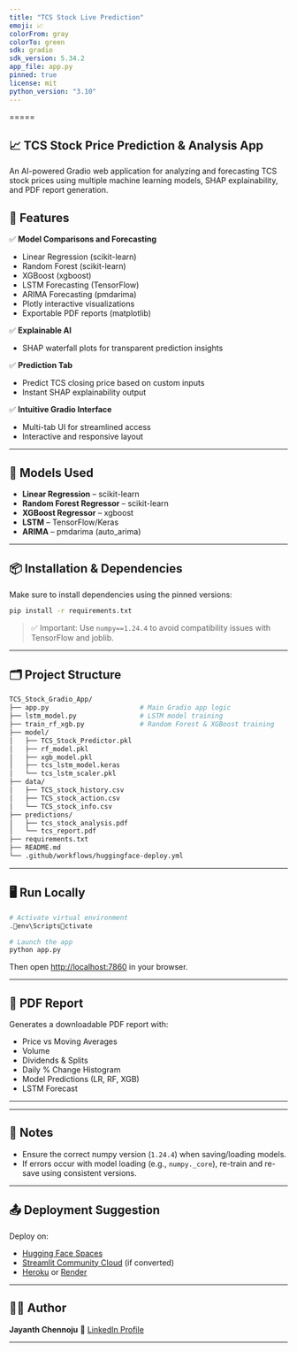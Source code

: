 ```yaml
---
title: "TCS Stock Live Prediction"
emoji: 📈
colorFrom: gray
colorTo: green
sdk: gradio
sdk_version: 5.34.2
app_file: app.py
pinned: true
license: mit
python_version: "3.10"
---
```


=====

## 📈 TCS Stock Price Prediction & Analysis App

An AI-powered Gradio web application for analyzing and forecasting TCS stock prices using multiple machine learning models, SHAP explainability, and PDF report generation.

## 🚀 Features

✅ **Model Comparisons and Forecasting**

- Linear Regression (scikit-learn)
- Random Forest (scikit-learn)
- XGBoost (xgboost)
- LSTM Forecasting (TensorFlow)
- ARIMA Forecasting (pmdarima)
- Plotly interactive visualizations
- Exportable PDF reports (matplotlib)

✅ **Explainable AI**

- SHAP waterfall plots for transparent prediction insights

✅ **Prediction Tab**

- Predict TCS closing price based on custom inputs
- Instant SHAP explainability output

✅ **Intuitive Gradio Interface**

- Multi-tab UI for streamlined access
- Interactive and responsive layout

---

## 🧠 Models Used

- **Linear Regression** – scikit-learn
- **Random Forest Regressor** – scikit-learn
- **XGBoost Regressor** – xgboost
- **LSTM** – TensorFlow/Keras
- **ARIMA** – pmdarima (auto_arima)

---

## 📦 Installation & Dependencies

Make sure to install dependencies using the pinned versions:

```bash
pip install -r requirements.txt
```

> ✅ Important: Use `numpy==1.24.4` to avoid compatibility issues with TensorFlow and joblib.

---

## 🗂️ Project Structure

```bash
TCS_Stock_Gradio_App/
├── app.py                       # Main Gradio app logic
├── lstm_model.py                # LSTM model training
├── train_rf_xgb.py              # Random Forest & XGBoost training
├── model/
│   ├── TCS_Stock_Predictor.pkl
│   ├── rf_model.pkl
│   ├── xgb_model.pkl
│   ├── tcs_lstm_model.keras
│   └── tcs_lstm_scaler.pkl
├── data/
│   ├── TCS_stock_history.csv
│   ├── TCS_stock_action.csv
│   └── TCS_stock_info.csv
├── predictions/
│   ├── tcs_stock_analysis.pdf
│   └── tcs_report.pdf
├── requirements.txt
├── README.md
└── .github/workflows/huggingface-deploy.yml
```

---

## 🖥️ Run Locally

```bash
# Activate virtual environment
.env\Scriptsctivate

# Launch the app
python app.py
```

Then open [http://localhost:7860](http://localhost:7860) in your browser.

---

## 📄 PDF Report

Generates a downloadable PDF report with:

- Price vs Moving Averages
- Volume
- Dividends & Splits
- Daily % Change Histogram
- Model Predictions (LR, RF, XGB)
- LSTM Forecast

---
---

## 🧪 Notes

- Ensure the correct numpy version (`1.24.4`) when saving/loading models.
- If errors occur with model loading (e.g., `numpy._core`), re-train and re-save using consistent versions.

---

## 📤 Deployment Suggestion

Deploy on:

- [Hugging Face Spaces](https://huggingface.co/spaces)
- [Streamlit Community Cloud](https://streamlit.io/cloud) (if converted)
- [Heroku](https://heroku.com) or [Render](https://render.com)

---

## 👨‍💻 Author

**Jayanth Chennoju**
🔗 [LinkedIn Profile](https://www.linkedin.com/in/jayanth-chennoju-5a738923k/)

---
